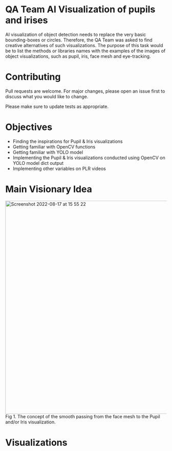 # QA Team AI Visualization of pupils and irises

AI visualization of object detection needs to replace the very basic bounding-boxes or circles. Therefore, the QA Team was asked to find creative alternatives of such visualizations. The purpose of this task would be to list the methods or libraries names with the examples of the images of object visualizations, such as pupil, iris, face mesh and eye-tracking.

# Contributing

Pull requests are welcome. For major changes, please open an issue first to discuss what you would like to change.

Please make sure to update tests as appropriate.

# Objectives
- Finding the inspirations for Pupil & Iris visualizations
- Getting familiar with OpenCV functions
- Getting familiar with YOLO model
- Implementing the Pupil & Iris visualizations conducted using OpenCV on YOLO model dict output
- Implementing other variables on PLR videos

# Main Visionary Idea
<img width="666" alt="Screenshot 2022-08-17 at 15 55 22" src="https://user-images.githubusercontent.com/78226001/185152379-86e6f886-a87d-4b38-a925-e4ff4aa359be.png">
Fig 1. The concept of the smooth passing from the face mesh to the Pupil and/or Iris visualization. 

# Visualizations 

